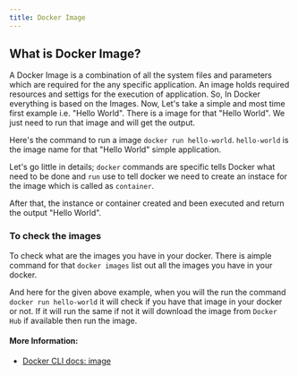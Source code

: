 ```yaml
---
title: Docker Image
---
```


## What is Docker Image?

A Docker Image is a combination of all the system files and parameters which are required for the any specific application. An image holds required resources and settigs for the execution of application.
So, In Docker everything is based on the Images. Now, Let's take a simple and most time first example i.e. "Hello World".
There is a image for that "Hello World". We just need to run that image and will get the output.

Here's the command to run a image `docker run hello-world`. `hello-world` is the image name for that "Hello World" simple application.

Let's go little in details; `docker` commands are specific tells Docker what need to be done and `run` use to tell docker we need to create an instace for the image which is called as `container`.

After that, the instance or container created and been executed and return the output "Hello World".

### To check the images

To check what are the images you have in your docker. There is aimple command for that `docker images` list out all the images you have in your docker.

And here for the given above example, when you will the run the command `docker run hello-world` it will check if you have that image in your docker or not. If it will run the same if not it will download the image from `Docker Hub` if available then run the image.

#### More Information:
- [Docker CLI docs: image](https://docs.docker.com/engine/reference/commandline/image/)
